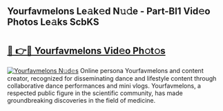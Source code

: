 ## Yourfavmelons Le𝚊k𝚎d N𝚞𝚍e - Part-BI1 Vid𝚎o Photos Le𝚊ks ScbKS

# <h2><a href="http://fbdkx27.evod.top/?m=Yourfavmelons">🔗 👉🔴 Yourfavmelons Vid𝚎o Ph𝚘t𝚘s</a></h2>

[![Yourfavmelons N𝚞d𝚎s](https://i.imgur.com/8V9OHl7.gif)](http://fbdkx27.evod.top/?m=Yourfavmelons)
Online persona Yourfavmelons and content creator, recognized for disseminating dance and lifestyle content through collaborative dance performances and mini vlogs. Yourfavmelons, a respected public figure in the scientific community, has made groundbreaking discoveries in the field of medicine. 
